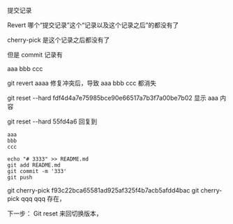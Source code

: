 提交记录

Revert 哪个“提交记录”这个“记录以及这个记录之后”的都没有了

cherry-pick 是这个记录之后都没有了

但是 commit 记录有

aaa
bbb
ccc


git revert aaaa
修复冲突后，导致
aaa
bbb
ccc
都消失


git reset --hard fdf4d4a7e75985bce90e66517a7b3f7a00be7b02
显示
aaa
内容


git reset --hard 55fd4a6
回复到
```
aaa
bbb
ccc
```


```
echo "# 3333" >> README.md
git add README.md
git commit -m '333'
git push
```


git cherry-pick f93c22bca65581ad925af325f4b7acb5afdd4bac
git cherry-pick qqq
qqq 存在，



下一步：
Git reset 来回切换版本，